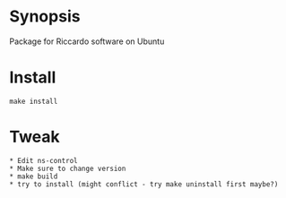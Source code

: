Synopsis
========

Package for Riccardo software on Ubuntu

Install
=======

    make install

Tweak
=====

    * Edit ns-control
    * Make sure to change version
    * make build
    * try to install (might conflict - try make uninstall first maybe?)
